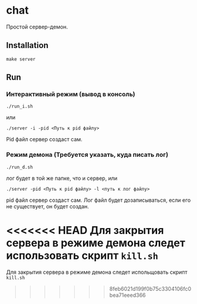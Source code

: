 # chat
Простой сервер-демон.
## Installation
    make server
## Run
### Интерактивный режим (вывод в консоль)
    ./run_i.sh
или 

    ./server -i -pid <Путь к pid файлу>
Pid файл сервер создаст сам.
### Режим демона (Требуется указать, куда писать лог)
    ./run_d.sh
лог будет в той же папке, что и сервер, или

    ./server -pid <Путь к pid файлу> -l <путь к лог файлу>
pid файл сервер создаст сам. Лог файл будет дозаписываться, если его не существует, он будет создан.

<<<<<<< HEAD
Для закрытия сервера в режиме демона следет использовать скрипт `kill.sh`
=======
Для закрытия сервера в режиме демона следет испольщовать скрипт `kill.sh`
>>>>>>> 8feb6021d199f0b75c3304106fc0bea71eeed366
